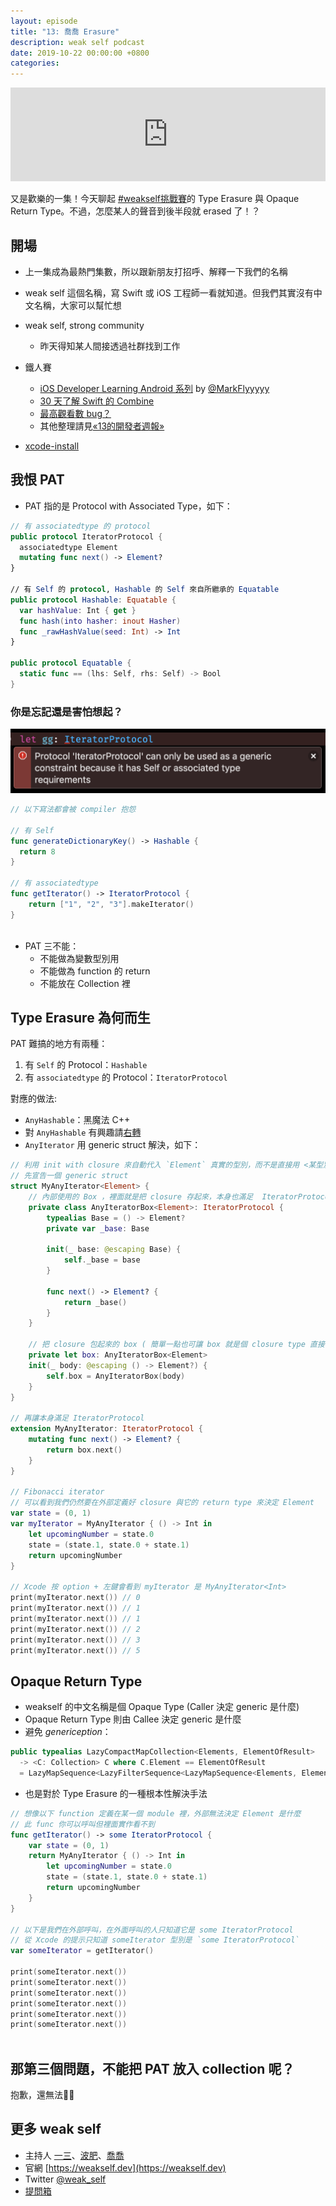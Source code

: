 ```yaml
---
layout: episode
title: "13: 喬喬 Erasure"
description: weak self podcast
date: 2019-10-22 00:00:00 +0800
categories: 
---
```

<iframe src="https://www.listennotes.com/embedded/e/39ba39131dc74ddda65e53cc37921b63/" width="100%" style="width: 1px; min-width: 100%;" frameborder="0" scrolling="no"></iframe>

又是歡樂的一集！今天聊起 [#weakself挑戰賽](https://twitter.com/hashtag/weakself挑戰賽)的 Type Erasure 與 Opaque Return Type。不過，怎麼某人的聲音到後半段就 erased 了！？

## 開場

* 上一集成為最熱門集數，所以跟新朋友打招呼、解釋一下我們的名稱
* weak self 這個名稱，寫 Swift 或 iOS 工程師一看就知道。但我們其實沒有中文名稱，大家可以幫忙想
* weak self, strong community
    * 昨天得知某人間接透過社群找到工作
* 鐵人賽
    * [iOS Developer Learning Android 系列](https://ithelp.ithome.com.tw/users/20117052/ironman/2191) by [@MarkFlyyyyy](https://twitter.com/MarkFlyyyyy)
    * [30 天了解 Swift 的 Combine](https://ithelp.ithome.com.tw/users/20119945/ironman/2272)
    * [最高觀看數 bug？](https://ithelp.ithome.com.tw/articles/10217609?sc=iThelpR)
    * 其他整理請見[«13的開發者週報»](https://ethanhuang13.substack.com/p/12)

* [xcode-install](https://github.com/xcpretty/xcode-install)

## 我恨 PAT

* PAT 指的是  Protocol with Associated Type，如下：

```swift
// 有 associatedtype 的 protocol
public protocol IteratorProtocol {
  associatedtype Element
  mutating func next() -> Element?
}

// 有 Self 的 protocol, Hashable 的 Self 來自所繼承的 Equatable
public protocol Hashable: Equatable {
  var hashValue: Int { get }
  func hash(into hasher: inout Hasher)
  func _rawHashValue(seed: Int) -> Int
}

public protocol Equatable {
  static func == (lhs: Self, rhs: Self) -> Bool
}
```

### 你是忘記還是害怕想起？

![compile error](/assets/img/can_only_be_used_as_a_generic_constraint.png)

```swift
// 以下寫法都會被 compiler 抱怨

// 有 Self
func generateDictionaryKey() -> Hashable {
  return 8
}

// 有 associatedtype
func getIterator() -> IteratorProtocol {
    return ["1", "2", "3"].makeIterator()
}
 
```

* PAT 三不能：
    * 不能做為變數型別用
    * 不能做為 function 的 return
    * 不能放在 Collection 裡

## Type Erasure 為何而生

PAT 難搞的地方有兩種：
1. 有 `Self` 的 Protocol：`Hashable`
2. 有 `associatedtype` 的 Protocol：`IteratorProtocol`

對應的做法:
* `AnyHashable`：黑魔法 C++
* 對 `AnyHashable` 有興趣請[右轉](https://github.com/apple/swift/blob/master/stdlib/public/core/AnyHashable.swift)
* `AnyIterator` 用 generic struct 解決，如下：

```swift
// 利用 init with closure 來自動代入 `Element` 真實的型別，而不是直接用 <某型別> 的方式來指定
// 先宣告一個 generic struct
struct MyAnyIterator<Element> {
    // 內部使用的 Box ，裡面就是把 closure 存起來，本身也滿足  IteratorProtocol
    private class AnyIteratorBox<Element>: IteratorProtocol {
        typealias Base = () -> Element?
        private var _base: Base

        init(_ base: @escaping Base) {
            self._base = base
        }

        func next() -> Element? {
            return _base()
        }
    }

    // 把 closure 包起來的 box ( 簡單一點也可讓 box 就是個 closure type 直接存 closure)
    private let box: AnyIteratorBox<Element>
    init(_ body: @escaping () -> Element?) {
        self.box = AnyIteratorBox(body)
    }
}

// 再讓本身滿足 IteratorProtocol
extension MyAnyIterator: IteratorProtocol {
    mutating func next() -> Element? {
        return box.next()
    }
}

// Fibonacci iterator
// 可以看到我們仍然要在外部定義好 closure 與它的 return type 來決定 Element
var state = (0, 1)
var myIterator = MyAnyIterator { () -> Int in
    let upcomingNumber = state.0
    state = (state.1, state.0 + state.1)
    return upcomingNumber
}

// Xcode 按 option + 左鍵會看到 myIterator 是 MyAnyIterator<Int>
print(myIterator.next()) // 0
print(myIterator.next()) // 1
print(myIterator.next()) // 1
print(myIterator.next()) // 2
print(myIterator.next()) // 3
print(myIterator.next()) // 5
```

## Opaque Return Type

* weakself 的中文名稱是個 Opaque Type (Caller 決定 generic 是什麼)
* Opaque Return Type 則由 Callee 決定 generic 是什麼
* 避免 *generiception*：

```swift
public typealias LazyCompactMapCollection<Elements, ElementOfResult>
  -> <C: Collection> C where C.Element == ElementOfResult
  = LazyMapSequence<LazyFilterSequence<LazyMapSequence<Elements, ElementOfResult?>>, ElementOfResult>
```
* 也是對於 Type Erasure 的一種根本性解決手法

```swift
// 想像以下 function 定義在某一個 module 裡，外部無法決定 Element 是什麼
// 此 func 你可以呼叫但裡面實作看不到
func getIterator() -> some IteratorProtocol {
    var state = (0, 1)
    return MyAnyIterator { () -> Int in
        let upcomingNumber = state.0
        state = (state.1, state.0 + state.1)
        return upcomingNumber
    }
}

// 以下是我們在外部呼叫，在外面呼叫的人只知道它是 some IteratorProtocol
// 從 Xcode 的提示只知道 someIterator 型別是 `some IteratorProtocol`
var someIterator = getIterator()

print(someIterator.next())
print(someIterator.next())
print(someIterator.next())
print(someIterator.next())
print(someIterator.next())
print(someIterator.next())
 
```

## 那第三個問題，不能把 PAT 放入 collection 呢？

抱歉，還無法🤷‍♂️

## 更多 weak self

* 主持人 [一三](https://twitter.com/ethanhuang13)、[波肥](https://twitter.com/PofatTseng)、[喬喬](https://twitter.com/joe_trash_talk)
* 官網 [https://weakself.dev](https://weakself.dev)
* Twitter [@weak_self](https://twitter.com/weak_self)
* [提問箱](https://peing.net/zh-TW/weak_self)
